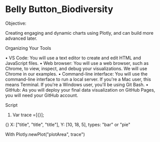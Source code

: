 # Belly Button_Biodiversity 



Objective: 

Creating engaging and dynamic charts using Plotly, and can build more advanced later. 



Organizing Your Tools


•	VS Code: You will use a text editor to create and edit HTML and JavaScript files.
•	Web browser: You will use a web browser, such as Chrome, to view, inspect, and debug your visualizations. We will use Chrome in our examples.
•	Command-line interface: You will use the command-line interface to run a local server. If you're a Mac user, this means Terminal. If you're a Windows user, you'll be using Git Bash.
•	GitHub: As you will deploy your final data visualization on GitHub Pages, you will need your GitHub account.


Script
    <title>Basic Charts</title>
    <script src="https://cdn.plot.ly/plotly-latest.min.js"></script>
1) Var trace =[{}];

{} X: ["title", "title", "title"], Y: [10, 18, 5],
types: "bar" or "pie"  


With Plotly.newPlot("plotArea", trace")
